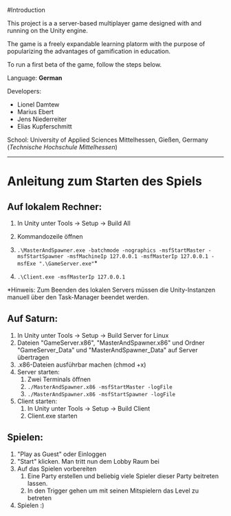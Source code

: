 #Introduction

This project is a a server-based multiplayer game designed with and running on the Unity engine.

The game is a freely expandable learning platorm with the purpose of popularizing the advantages of gamification in education.



To run a first beta of the game, follow the steps below.



Language: **German**

Developers: 

- Lionel Damtew
- Marius Ebert
- Jens Niederreiter
- Elias Kupferschmitt

School: University of Applied Sciences Mittelhessen, Gießen, Germany (*Technische Hochschule Mittelhessen*)



_____




# Anleitung zum Starten des Spiels

## Auf lokalem Rechner:
1. In Unity unter Tools -> Setup -> Build All
2. Kommandozeile öffnen
3. `.\MasterAndSpawner.exe -batchmode -nographics -msfStartMaster -msfStartSpawner -msfMachineIp 127.0.0.1 -msfMasterIp 127.0.0.1 -msfExe ".\GameServer.exe"`\*

4. `.\Client.exe -msfMasterIp 127.0.0.1`

\*Hinweis:
Zum Beenden des lokalen Servers müssen die Unity-Instanzen manuell über den Task-Manager beendet werden.
## Auf Saturn:
1. In Unity unter Tools -> Setup -> Build Server for Linux
2. Dateien "GameServer.x86", "MasterAndSpawner.x86" und Ordner "GameServer_Data" und "MasterAndSpawner_Data" auf Server übertragen
3. .x86-Dateien ausführbar machen (chmod +x)
4. Server starten:
    1. Zwei Terminals öffnen
    2. `./MasterAndSpawner.x86 -msfStartMaster -logFile`
    2. `./MasterAndSpawner.x86 -msfStartSpawner -logFile`
5. Client starten:
    1. In Unity unter Tools -> Setup -> Build Client
    2. Client.exe starten

## Spielen:

1. "Play as Guest" oder Einloggen
2. "Start" klicken. Man tritt nun dem Lobby Raum bei
3. Auf das Spielen vorbereiten
    1. Eine Party erstellen und beliebig viele Spieler dieser Party beitreten lassen.
    2. In den Trigger gehen um mit seinen Mitspielern das Level zu betreten
4. Spielen :)
